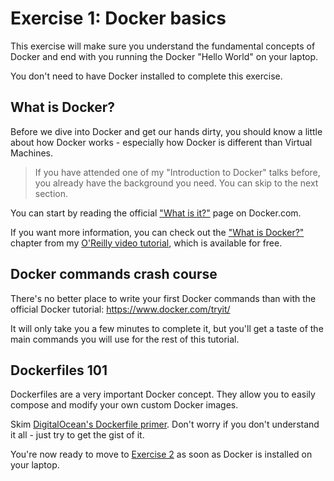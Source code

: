 # Exercise 1: Docker basics

This exercise will make sure you understand the fundamental concepts of Docker and end with you running the Docker "Hello World" on your laptop.

You don't need to have Docker installed to complete this exercise.

## What is Docker?

Before we dive into Docker and get our hands dirty, you should know a little about how Docker works - especially how Docker is different than Virtual Machines.

> If you have attended one of my "Introduction to Docker" talks before, you already have the background you need. You can skip to the next section.

You can start by reading the official ["What is it?"](https://www.docker.com/whatisdocker/) page on Docker.com.

If you want more information, you can check out the ["What is Docker?"](http://player.oreilly.com/videos/9781491916179?toc_id=197359) chapter from my [O'Reilly video tutorial](http://shop.oreilly.com/product/0636920035732.do), which is available for free.

## Docker commands crash course

There's no better place to write your first Docker commands than with the official Docker tutorial: https://www.docker.com/tryit/

It will only take you a few minutes to complete it, but you'll get a taste of the main commands you will use for the rest of this tutorial.

## Dockerfiles 101

Dockerfiles are a very important Docker concept. They allow you to easily compose and modify your own custom Docker images.

Skim [DigitalOcean's Dockerfile primer](https://www.digitalocean.com/community/tutorials/docker-explained-using-dockerfiles-to-automate-building-of-images). Don't worry if you don't understand it all - just try to get the gist of it.

You're now ready to move to [Exercise 2](exercise-2.md) as soon as Docker is installed on your laptop.
